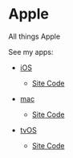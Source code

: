 # Apple

All things Apple

See my apps:

- [iOS](https://www.alexhedley.com/ios/)
  - [Site Code](https://github.com/AlexHedley/ios)

- [mac](https://www.alexhedley.com/mac/)
  - [Site Code](https://github.com/AlexHedley/mac)
 
- [tvOS](https://www.alexhedley.com/tvos/)
  - [Site Code](https://github.com/AlexHedley/tvos)
